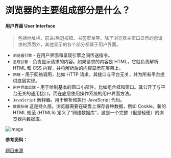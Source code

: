 # 浏览器的主要组成部分是什么？

#### 用户界面 User Interface

> 包括地址栏、前进/后退按钮、书签菜单等。除了浏览器主窗口显示的您请求的页面外，其他显示的各个部分都属于用户界面。
- `浏览器引擎` - 在用户界面和呈现引擎之间传送指令。
- `呈现引擎` - 负责显示请求的内容。如果请求的内容是 HTML，它就负责解析 HTML 和 CSS 内容，并将解析后的内容显示在屏幕上。
- `网络` - 用于网络调用，比如 HTTP 请求。其接口与平台无关，并为所有平台提供底层实现。
- `用户界面后端` - 用于绘制基本的窗口小部件，比如组合框和窗口。其公开了与平台无关的通用接口，而在底层使用操作系统的用户界面方法。
- `JavaScript` 解释器。用于解析和执行 JavaScript 代码。
- `数据存储` 这是持久层。浏览器需要在硬盘上保存各种数据，例如 Cookie。新的 HTML 规范 (HTML5) 定义了“网络数据库”，这是一个完整（但是轻便）的浏览器内数据库。

![image](../assets/image/browser/1.jpg)

**参考资料：**

[题目来源](https://juejin.im/post/5d89798d6fb9a06b102769b1) 
